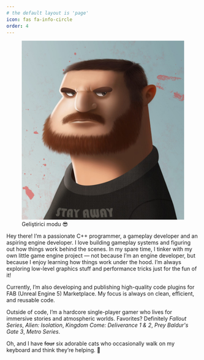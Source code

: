 ```yaml
---
# the default layout is 'page'
icon: fas fa-info-circle
order: 4
---
```


<figure class="text-center">
  <img src="/assets/img/me.jpeg" alt="That's me" class="img-fluid rounded shadow" width="600">
  <figcaption class="mt-2 text-muted">Geliştirici modu 😎</figcaption>
</figure>

Hey there!
I’m a passionate C++ programmer, a gameplay developer and an aspiring engine developer. I love building gameplay systems and figuring out how things work behind the scenes. In my spare time, I tinker with my own little game engine project — not because I’m an engine developer, but because I enjoy learning how things work under the hood. I’m always exploring low-level graphics stuff and performance tricks just for the fun of it!

Currently, I’m also developing and publishing high-quality code plugins for FAB (Unreal Engine 5) Marketplace. My focus is always on clean, efficient, and reusable code.

Outside of code, I’m a hardcore single-player gamer who lives for immersive stories and atmospheric worlds. Favorites? Definitely *Fallout Series*, *Alien: Isolation*, *Kingdom Come: Deliverance 1 & 2*, *Prey* *Baldur's Gate 3*, *Metro Series*.

Oh, and I have ~~four~~ six adorable cats who occasionally walk on my keyboard and think they’re helping. 🐾

